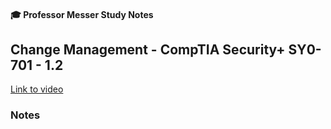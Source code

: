 #### 🎓 Professor Messer Study Notes

## Change Management - CompTIA Security+ SY0-701 - 1.2

[Link to video](https://youtu.be/48wRbMdHFVI?si=WoxnpZe08JFvZfrg)

### Notes























